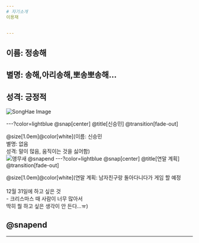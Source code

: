 ```yaml
---
# 자기소개
이용재


---
```


이름: 정송해
---
별명: 송해,아리송해,뽀송뽀송해...
---
성격: 긍정적
---
![SongHae Image](http://mblogthumb1.phinf.naver.net/20160717_16/jyi4501_1468734592966EGTW5_JPEG/%BE%DE%B9%AB%BB%F5%C7%CF%C7%B0.PNG?type=w2)

---?color=lightblue
@snap[center]
@title[신승민] 
@transition[fade-out]

@size[1.0em]@color[white](이름: 신승민<br/>별명: 없음<br/>성격: 말이 많음, 움직이는 것을 싫어함)
<br/>
![앵무새](https://www.google.com/url?sa=i&source=images&cd=&cad=rja&uact=8&ved=2ahUKEwiq9LX1ub_fAhWEd94KHV4BBgQQjRx6BAgBEAU&url=http%3A%2F%2Fm.blog.naver.com%2Fjyi4501%2F220764395599&psig=AOvVaw15kEFyBO35gxUJPpUWBSPm&ust=1545980933584128)
@snapend
---?color=lightblue
@snap[center]
@title[연말 계획] 
@transition[fade-out]

@size[1.0em]@color[white](연말 계획: 남자친구랑 돌아다니다가 게임 할 예정<br/><br/>12월 31일에 하고 싶은 것<br/>- 크리스마스 때 사람이 너무 많아서<br/>딱히 뭘 하고 싶은 생각이 안 든다...ㅠ)

@snapend
---



---



